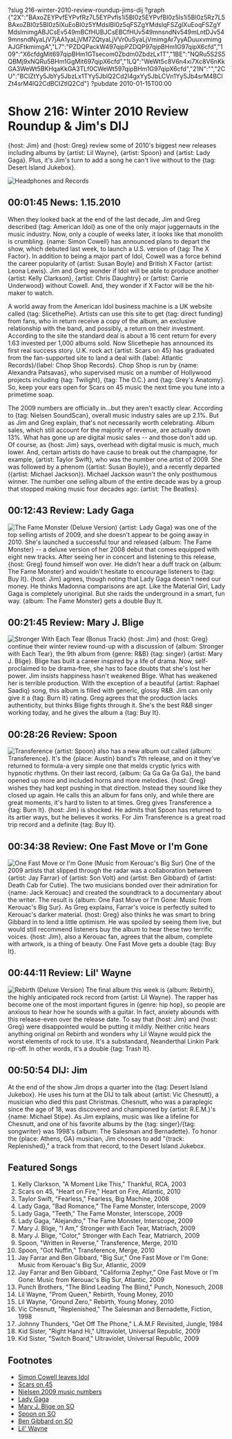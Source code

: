 ?slug 216-winter-2010-review-roundup-jims-dij
?graph {"2X":"BAxoZEYPvfEYPvfRz7L5EYPvfls1i5BI0z5EYPvfBI0z5ls1i5BI0z5Rz7L5BAxoZBI0z5BI0z5lXuEoBI0z5YMdsIBI0z5qFSZgYMdsIqFSZglXuEoqFSZgYMdsImimgABJCsEv549mBCfHUBJCsEBCfHUv549mnsndNv549mLntDJv549mnsndNyaLjV7jAA1yaLjVM7ZQtyaLjVVr0uSyaLjVmimgAr7yyADuuxvmimgAJGFtkmimgA","L7":"PZDQPackW497qipPZDQP97qipBHm1G97qipX6cfd","109":"X6cfdgMit697qipBHm1GTsecom0Zbdm0ZbdzLx1T","1BE":"NQRu5S2S5QBMj9xNQRu5BHm1GgMit697qipX6cfd","1LQ":"WeWt5c8V6n4xi7Xc8V6nKkGA3WeWt5BKHqaKkGA3TLf0CWeWt597qipBHm1G97qipX6cfd","21N":"","2CU":"BCIZtYy5JbYy5JbzLx1TYy5JblQ2Cd2l4gxYy5JbLCVn1Yy5Jb4srM4BCIZt4srM4lQ2CdBCIZtlQ2Cd"}
?pubdate 2010-01-15T00:00

# Show 216: Winter 2010 Review Roundup & Jim's DIJ
{host: Jim} and {host: Greg} review some of 2010's biggest new releases including albums by {artist: Lil Wayne}, {artist: Spoon} and {artist: Lady Gaga}. Plus, it's Jim's turn to add a song he can't live without to the {tag: Desert Island Jukebox}.

![Headphones and Records](http://static.soundopinions.org/images/2007/fallroundup.jpg)

## 00:01:45 News: 1.15.2010
When they looked back at the end of the last decade, Jim and Greg described {tag: American Idol} as one of the only major juggernauts in the music industry. Now, only a couple of weeks later, it looks like that monolith is crumbling. {name: Simon Cowell} has announced plans to depart the show, which debuted last week, to launch a U.S. version of {tag: The X Factor}. In addition to being a major part of Idol, Cowell was a force behind the career popularity of {artist: Susan Boyle} and British X Factor {artist: Leona Lewis}. Jim and Greg wonder if Idol will be able to produce another {artist: Kelly Clarkson}, {artist: Chris Daughtry} or {artist: Carrie Underwood} without Cowell. And, they wonder if X Factor will be the hit-maker to watch.

A world away from the American Idol business machine is a UK website called {tag: SlicethePie}. Artists can use this site to get {tag: direct funding} from fans, who in return receive a copy of the album, an exclusive relationship with the band, and possibly, a return on their investment. According to the site the standard deal is about a 16 cent return for every 1.63 invested per 1,000 albums sold. Now Slicethepie has announced its first real success story. U.K. rock act {artist: Scars on 45} has graduated from the fan-supported site to land a deal with {label: Atlantic Records}/{label: Chop Shop Records}. Chop Shop is run by {name: Alexandra Patsavas}, who supervised music on a number of Hollywood projects including {tag: Twilight}, {tag: The O.C.} and {tag: Grey's Anatomy}. So, keep your ears open for Scars on 45 music the next time you tune into a primetime soap.

The 2009 numbers are officially in...but they aren't exactly clear. According to {tag: Nielsen SoundScan}, overall music industry sales are up 2.1%. But as Jim and Greg explain, that's not necessarily worth celebrating. Album sales, which still account for the majority of revenue, are actually down 13%. What has gone up are digital music sales -- and those don't add up. Of course, as {host: Jim} says, overhead with digital music is much, much lower. And, certain artists do have cause to break out the champagne, for example, {artist: Taylor Swift}, who was the number one artist of 2009. She was followed by a phenom ({artist: Susan Boyle}), and a recently departed ({artist: Michael Jackson}). Michael Jackson wasn't the only posthumous winner. The number one selling album of the entire decade was by a group that stopped making music four decades ago: {artist: The Beatles}.

## 00:12:43 Review: Lady Gaga
![The Fame Monster (Deluxe Version)](http://is4.mzstatic.com/image/thumb/Music4/v4/20/25/d3/2025d384-7f1c-e864-56b8-7af49ec4468d/source/600x600bb.jpg "277293880/902143901")
{artist: Lady Gaga} was one of the top selling artists of 2009, and she doesn't appear to be going away in 2010. She's launched a successful tour and released {album: The Fame Monster} -- a deluxe version of her 2008 debut that comes equipped with eight new tracks. After seeing her in concert and listening to this release, {host: Greg} found himself won over. He didn't hear a duff track on {album: The Fame Monster} and wouldn't hesitate to encourage listeners to {tag: Buy It}. {host: Jim} agrees, though noting that Lady Gaga doesn't need our money. He thinks Madonna comparisons are apt. Like the Material Girl, Lady Gaga is completely unoriginal. But she raids the underground in a smart, fun way. {album: The Fame Monster} gets a double Buy It.

## 00:21:45 Review: Mary J. Blige
![Stronger With Each Tear (Bonus Track)](http://is2.mzstatic.com/image/thumb/Music3/v4/c5/eb/98/c5eb98fc-6a5d-83b8-7447-ffb8bb767113/source/600x600bb.jpg "1392280/962574728")
{host: Jim} and {host: Greg} continue their winter review round-up with a discussion of {album: Stronger with Each Tear}, the 9th album from {genre: R&B} {tag: singer} {artist: Mary J. Blige}. Blige has built a career inspired by a life of drama. Now, self-proclaimed to be drama-free, she has to face doubts that she's lost her power. Jim insists happiness hasn't weakened Blige. What has weakened her is terrible production. With the exception of a beautiful {artist: Raphael Saadiq} song, this album is filled with generic, glossy R&B. Jim can only give it a {tag: Burn It} rating. Greg agrees that the production lacks authenticity, but thinks Blige fights through it. She's the best R&B singer working today, and he gives the album a {tag: Buy It}.

## 00:28:26 Review: Spoon
![Transference](http://is3.mzstatic.com/image/thumb/Music/v4/28/9e/98/289e983c-eeea-76f5-bba3-04ae2c6d56ab/source/600x600bb.jpg "703784/344622991")
{artist: Spoon} also has a new album out called {album: Transference}. It's the {place: Austin} band's 7th release, and on it they've returned to formula-a very simple one that melds cryptic lyrics with hypnotic rhythms. On their last record, {album: Ga Ga Ga Ga Ga}, the band opened up more and included horns and more melodies. {host: Greg} wishes they had kept pushing in that direction. Instead they sound like they closed up again. He calls this an album for fans only, and while there are great moments, it's hard to listen to at times. Greg gives Transference a {tag: Burn It}. {host: Jim} is shocked. He admits that Spoon has returned to its artier ways, but he believes it works. For Jim Transference is a great road trip record and a definite {tag: Buy It}.

## 00:34:38 Review: One Fast Move or I'm Gone
![One Fast Move or I'm Gone (Music from Kerouac's Big Sur)](http://is2.mzstatic.com/image/thumb/Music/v4/a7/88/98/a7889833-1209-cad6-84be-a8d0443e0a02/source/600x600bb.jpg "2663445/334816915")
One of the 2009 artists that slipped through the radar was a collaboration between {artist: Jay Farrar} of {artist: Son Volt} and {artist: Ben Gibbard} of {artist: Death Cab for Cutie}. The two musicians bonded over their admiration for {name: Jack Kerouac} and created the soundtrack to a documentary about the writer. The result is {album: One Fast Move or I'm Gone: Music from Kerouac's Big Sur}. As Greg explains, Farrar's voice is perfectly suited to Kerouac's darker material. {host: Greg} also thinks he was smart to bring Gibbard in to lend a little optimism. He was spoiled by seeing them live, but would still recommend listeners buy the album to hear these two terrific voices. {host: Jim}, also a Kerouac fan, agrees that the album, complete with artwork, is a thing of beauty. One Fast Move gets a double {tag: Buy It}.

## 00:44:11 Review: Lil' Wayne
![Rebirth (Deluxe Version)](http://is4.mzstatic.com/image/thumb/Music/v4/56/48/ce/5648ce07-0ef4-b8e4-0b6d-ace7d770c388/source/600x600bb.jpg "5869117/350833659")
The final album this week is {album: Rebirth}, the highly anticipated rock record from {artist: Lil Wayne}. The rapper has become one of the most important figures in {genre: hip hop}, so people are anxious to hear how he sounds with a guitar. In fact, anxiety abounds with this release-even over the release date. To say that {host: Jim} and {host: Greg} were disappointed would be putting it mildly. Neither critic hears anything original on Rebirth and wonders why Lil Wayne would pick the worst elements of rock to use. It's a substandard, Neanderthal Linkin Park rip-off. In other words, it's a double {tag: Trash It}.

## 00:50:54 DIJ: Jim
At the end of the show Jim drops a quarter into the {tag: Desert Island Jukebox}. He uses his turn at the DIJ to talk about {artist: Vic Chesnutt}, a musician who died this past Christmas. Chesnutt, who was a paraplegic since the age of 18, was discovered and championed by {artist: R.E.M.}'s {name: Michael Stipe}. As Jim explains, music was like a lifeline for Chesnutt, and one of his favorite albums by the {tag: singer}/{tag: songwriter} was 1998's {album: The Salesman and Bernadette}. To honor the {place: Athens, GA} musician, Jim chooses to add "{track: Replenished}," a track from that record, to the Desert Island Jukebox.



## Featured Songs
1. Kelly Clarkson, "A Moment Like This," Thankful, RCA, 2003
2. Scars on 45, "Heart on Fire," Heart on Fire, Atlantic, 2010
3. Taylor Swift, "Fearless," Fearless, Big Machine, 2008
4. Lady Gaga, "Bad Romance," The Fame Monster, Interscope, 2009 
5. Lady Gaga, "Teeth," The Fame Monster, Interscope, 2009
6. Lady Gaga, "Alejandro," The Fame Monster, Interscope, 2009
7. Mary J. Blige, "I Am," Stronger with Each Tear, Matriach, 2009
8. Mary J. Blige, "Color," Stronger with Each Tear, Matriarch, 2009
9. Spoon, "Written in Reverse," Transference, Merge, 2010
10. Spoon, "Got Nuffin," Transference, Merge, 2010
11. Jay Farrar and Ben Gibbard, "Big Sur," One Fast Move or I'm Gone: Music from Kerouac's Big Sur, Atlantic, 2009
11. Jay Farrar and Ben Gibbard, "California Zephyr," One Fast Move or I'm Gone: Music from Kerouac's Big Sur, Atlantic, 2009
12. Punch Brothers, "The Blind Leading The Blind," Punch, Nonesuch, 2008
13. Lil Wayne, "Prom Queen," Rebirth, Young Money, 2010
14. Lil Wayne, "Ground Zero," Rebirth, Young Money, 2010
15. Vic Chesnutt, "Replenished," The Salesman and Bernadette, Fiction, 1998
16. Johnny Thunders, "Get Off The Phone," L.A.M.F Revisited, Jungle, 1984
17. Kid Sister, "Right Hand Hi," Ultraviolet, Universal Republic, 2009
18. Kid Sister, "Switch Board," Ultraviolet, Universal Republic, 2009


## Footnotes
- [Simon Cowell leaves Idol](http://www.cnn.com/2010/SHOWBIZ/TV/01/11/cowell.leaving.idol/)
- [Scars on 45](http://www.scarson45.com/)
- [Nielsen 2009 music numbers](http://www.nielsen.com/content/dam/corporate/us/en/newswire/uploads/2010/01/Nielsen-Music-2009-Year-End-Press-Release.pdf)
- [Lady Gaga](http://www.ladygaga.com/)
- [Mary J. Blige on SO](/show/477/#maryjblige)
- [Spoon on SO](/show/476/#spoon)
- [Ben Gibbard on SO](/show/131/#bengibbard)
- [Lil' Wayne](http://www.youngmoney.com/)
